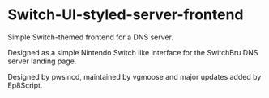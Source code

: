 # Switch-UI-styled-server-frontend
Simple Switch-themed frontend for a DNS server.

Designed as a simple Nintendo Switch like interface for the SwitchBru DNS server landing page.

Designed by pwsincd, maintained by vgmoose and major updates added by Ep8Script.
